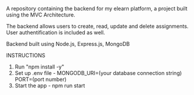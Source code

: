 A repository containing the backend for my elearn platform, a project built using the MVC Architecture.

The backend allows users to create, read, update and delete assignments. User authentification is included as well. 

Backend built using Node.js, Express.js, MongoDB

INSTRUCTIONS

1. Run "npm install -y"
2. Set up .env file  - 
    MONGODB_URI=(your database connection string)
    PORT=(port number)
4. Start the app - npm run start
